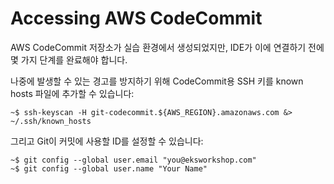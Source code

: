 # Accessing AWS CodeCommit

AWS CodeCommit 저장소가 실습 환경에서 생성되었지만, IDE가 이에 연결하기 전에 몇 가지 단계를 완료해야 합니다.

나중에 발생할 수 있는 경고를 방지하기 위해 CodeCommit용 SSH 키를 known hosts 파일에 추가할 수 있습니다:

```
~$ ssh-keyscan -H git-codecommit.${AWS_REGION}.amazonaws.com &> ~/.ssh/known_hosts
```

그리고 Git이 커밋에 사용할 ID를 설정할 수 있습니다:

```
~$ git config --global user.email "you@eksworkshop.com"
~$ git config --global user.name "Your Name"
```

